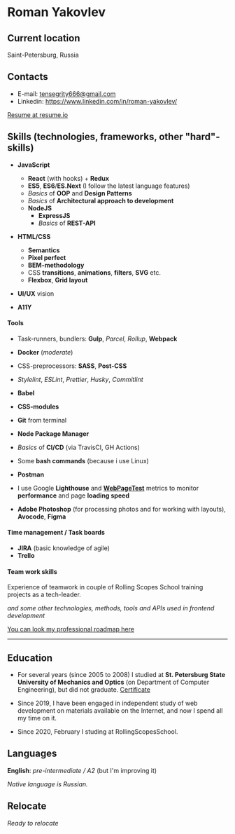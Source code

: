 # Roman Yakovlev

## Current location
Saint-Petersburg, Russia

## Contacts
* E-mail: tensegrity666@gmail.com
* Linkedin: https://www.linkedin.com/in/roman-yakovlev/

[Resume at resume.io](https://resume.io/r/F2iD3PJS3)



## Skills (technologies, frameworks, other "hard"-skills)
* __JavaScript__
  * __React__ (with hooks) + __Redux__
  * __ES5__, __ES6__/__ES.Next__  (I follow the latest language features)
  * _Basics_ of __OOP__ and __Design Patterns__
  * _Basics_ of __Architectural approach to development__ 
  * __NodeJS__
    * __ExpressJS__
    * _Basics_ of __REST-API__

* __HTML/CSS__
  * __Semantics__
  * __Pixel perfect__
  * __BEM-methodology__
  * CSS __transitions__, __animations__, __filters__, __SVG__ etc.
  * __Flexbox__, __Grid layout__

* __UI/UX__ vision
* __A11Y__


#### Tools
* Task-runners, bundlers: __Gulp__, _Parcel_, _Rollup_, __Webpack__
* __Docker__ (_moderate_)
* CSS-preprocessors: __SASS__, __Post-CSS__
* _Stylelint_, _ESLint_, _Prettier_, _Husky_, _Commitlint_
* __Babel__
* __CSS-modules__

* __Git__ from terminal
* __Node Package Manager__
* _Basics_ of __CI/CD__ (via TravisCI, GH Actions)
* Some __bash commands__ (because i use Linux)
* __Postman__

* I use Google __Lighthouse__ and __[WebPageTest](https://www.webpagetest.org/)__ metrics to monitor __performance__ and page __loading speed__

* __Adobe Photoshop__ (for processing photos and for working with layouts), __Avocode__, __Figma__


#### Time management / Task boards
* __JIRA__ (basic knowledge of agile)
* __Trello__

#### Team work skills
Experience of teamwork in couple of Rolling Scopes School training projects as a tech-leader.

_and some other technologies, methods, tools and APIs used in frontend development_

[You can look my professional roadmap here](https://coggle.it/diagram/XlF8mYXWyjqVKh0D/t/web-dev-roadmap/830b7b3b7a40c41873cb64df860a05e3cf0806a8947c4134c4686a86149f0071)

- - -

## Education
* For several years (since 2005 to 2008) I studied at __St. Petersburg State University of Mechanics and Optics__ (on Department of Computer Engineering), but did not graduate.
[Certificate](./assets/certificate.pdf)

* Since 2019, I have been engaged in independent study of web development on materials available on the Internet,
and now I spend all my time on it.

* Since 2020, February I studing at RollingScopesSchool.


## Languages
__English__: _pre-intermediate / A2_ (but I'm improving it)

_Native language is Russian._


## Relocate
_Ready to relocate_
